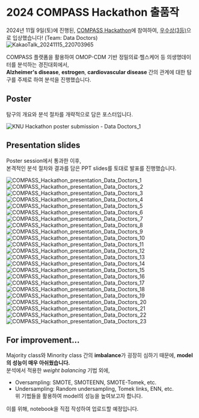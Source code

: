 # 2024 COMPASS Hackathon 출품작
2024년 11월 9일(토)에 진행된, [COMPASS Hackathon](https://www.lecturernews.com/news/articleView.html?idxno=166069)에 참여하여, [우수상(3등)](https://cloud.gwlrs.ac.kr/ko/exo/all/view/131/notice/view/858)으로 입상했습니다! (Team: Data Doctors)  
![KakaoTalk_20241115_220703965](https://github.com/user-attachments/assets/98cd4942-c667-44c6-8013-1459f63e87ce)

COMPASS 플랫폼을 활용하여 OMOP-CDM 기반 정밀의료·헬스케어 등 의생명데이터를 분석하는 경진대회에서,  
**Alzheimer's disease**, **estrogen**, **cardiovascular disease** 간의 관계에 대한 탐구를 주제로 하여 분석을 진행했습니다.  

## Poster
탐구의 개요와 분석 절차를 개략적으로 담은 포스터입니다.  

![KNU Hackathon poster submission - Data Doctors_1](https://github.com/user-attachments/assets/d9df87f3-e4bb-4e00-99b1-40f3f63191e7)

## Presentation slides
Poster session에서 통과한 이후,  
본격적인 분석 절차와 결과를 담은 PPT slides를 토대로 발표를 진행했습니다.  

![COMPASS_Hackathon_presentation_Data_Doctors_1](https://github.com/user-attachments/assets/03ca1205-1b2b-4af1-8d93-f9e59fa46dad)
![COMPASS_Hackathon_presentation_Data_Doctors_2](https://github.com/user-attachments/assets/cc8d42b9-5452-48a9-801d-c4a158b5f8f5)
![COMPASS_Hackathon_presentation_Data_Doctors_3](https://github.com/user-attachments/assets/86a3ff7c-41bf-4c9b-9678-537f0a5da34b)
![COMPASS_Hackathon_presentation_Data_Doctors_4](https://github.com/user-attachments/assets/1cdbb4ea-21aa-4609-8e85-71bedcfe405b)
![COMPASS_Hackathon_presentation_Data_Doctors_5](https://github.com/user-attachments/assets/938ea4a5-0b27-45f9-96c3-fb31e12b35a1)
![COMPASS_Hackathon_presentation_Data_Doctors_6](https://github.com/user-attachments/assets/04b52a18-8b4f-41df-8b6f-85f588510140)
![COMPASS_Hackathon_presentation_Data_Doctors_7](https://github.com/user-attachments/assets/54928457-05ec-49f3-8103-01a09117cc2f)
![COMPASS_Hackathon_presentation_Data_Doctors_8](https://github.com/user-attachments/assets/8b070b9c-6f46-4513-89b1-682f82416d09)
![COMPASS_Hackathon_presentation_Data_Doctors_9](https://github.com/user-attachments/assets/795e8c94-5687-44e9-98c4-a9bdb2748c52)
![COMPASS_Hackathon_presentation_Data_Doctors_10](https://github.com/user-attachments/assets/349ac847-1b28-447e-835d-ea23730d3915)
![COMPASS_Hackathon_presentation_Data_Doctors_11](https://github.com/user-attachments/assets/3d4c0ced-9a47-4a66-a583-bb7864c318d7)
![COMPASS_Hackathon_presentation_Data_Doctors_12](https://github.com/user-attachments/assets/28574dec-fb07-4a79-b5ef-c71bd583c4fe)
![COMPASS_Hackathon_presentation_Data_Doctors_13](https://github.com/user-attachments/assets/2194c270-039e-4adc-a0c6-340a094a2ea9)
![COMPASS_Hackathon_presentation_Data_Doctors_14](https://github.com/user-attachments/assets/d67b763a-6bc6-4d32-a21b-b4e8b2a414bb)
![COMPASS_Hackathon_presentation_Data_Doctors_15](https://github.com/user-attachments/assets/0ac60090-69e3-4d8a-bd83-0b0eaff2327d)
![COMPASS_Hackathon_presentation_Data_Doctors_16](https://github.com/user-attachments/assets/6bb00076-2ab4-490d-b3ac-b61f69bf96f6)
![COMPASS_Hackathon_presentation_Data_Doctors_17](https://github.com/user-attachments/assets/fe2c5a24-a040-4262-bfae-af157595449f)
![COMPASS_Hackathon_presentation_Data_Doctors_18](https://github.com/user-attachments/assets/403a2460-1051-4249-b2c0-7cdcf180d4e1)
![COMPASS_Hackathon_presentation_Data_Doctors_19](https://github.com/user-attachments/assets/521b9a90-b0ce-4f3e-9b8b-7c41d95fd0bd)
![COMPASS_Hackathon_presentation_Data_Doctors_20](https://github.com/user-attachments/assets/5d05540f-ab12-4e20-9b9f-602258f7f22f)
![COMPASS_Hackathon_presentation_Data_Doctors_21](https://github.com/user-attachments/assets/20b47d94-aef9-40fc-8e4e-be4be40d49b7)
![COMPASS_Hackathon_presentation_Data_Doctors_22](https://github.com/user-attachments/assets/14bf6a91-7a31-455e-b4fa-b12006abb882)
![COMPASS_Hackathon_presentation_Data_Doctors_23](https://github.com/user-attachments/assets/f0ce6ebf-d11d-4e6c-b17c-5817095d5cc7)

## For improvement...
Majority class와 Minority class 간의 **imbalance**가 굉장히 심하기 때문에, **model의 성능이 매우 아쉬웠습니다.**   
분석에서 적용한 *weight balancing* 기법 외에,
- Oversampling: SMOTE, SMOTEENN, SMOTE-Tomek, etc.
- Undersampling: Random undersampling, Tomek links, ENN, etc.  
위 기법들을 활용하여 model의 성능을 높여보고자 합니다.

이를 위해, notebook을 직접 작성하여 업로드할 예정입니다.
